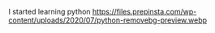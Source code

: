 I started learning python
https://files.prepinsta.com/wp-content/uploads/2020/07/python-removebg-preview.webp
